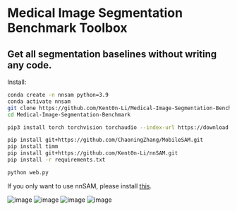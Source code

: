 # Medical Image Segmentation Benchmark Toolbox
## Get all segmentation baselines without writing any code.

Install:

```bash
conda create -n nnsam python=3.9
conda activate nnsam
git clone https://github.com/Kent0n-Li/Medical-Image-Segmentation-Benchmark.git
cd Medical-Image-Segmentation-Benchmark

pip3 install torch torchvision torchaudio --index-url https://download.pytorch.org/whl/cu117

pip install git+https://github.com/ChaoningZhang/MobileSAM.git
pip install timm
pip install git+https://github.com/Kent0n-Li/nnSAM.git
pip install -r requirements.txt

python web.py
```

If you only want to use nnSAM, please install [this](https://github.com/Kent0n-Li/nnSAM).

![image](https://github.com/Kent0n-Li/Medical-Image-Segmentation-Benchmark/blob/main/img/img1.png)
![image](https://github.com/Kent0n-Li/Medical-Image-Segmentation-Benchmark/blob/main/img/img2.png)
![image](https://github.com/Kent0n-Li/Medical-Image-Segmentation-Benchmark/blob/main/img/img3.png)
![image](https://github.com/Kent0n-Li/Medical-Image-Segmentation-Benchmark/blob/main/img/img4.png)
